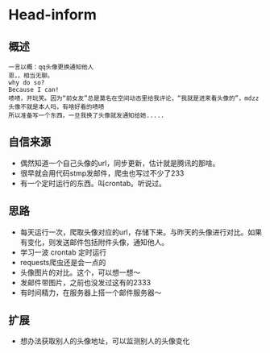# Head-inform

## 概述
```
一言以概：qq头像更换通知他人
恩，，相当无聊。
why do so?
Because I can!
啧啧，开玩笑。因为“前女友”总是莫名在空间动态里给我评论，“我就是进来看头像的”，mdzz
头像不就是本人吗，有啥好看的啧啧
所以准备写一个东西，一旦我换了头像就发通知给她.....
```
## 自信来源
- 偶然知道一个自己头像的url，同步更新，估计就是腾讯的那啥。
- 很早就会用代码stmp发邮件，爬虫也写过不少了233
- 有一个定时运行的东西。叫crontab。听说过。

## 思路
- 每天运行一次，爬取头像对应的url，存储下来。与昨天的头像进行对比。如果有变化，则发送邮件包括附件头像，通知他人。
- 学习一波 crontab 定时运行
- requests爬虫还是会一点的
- 头像图片的对比。这个，可以想一想～
- 发邮件带图片，之前也没发过这有的2333
- 有时间精力，在服务器上搭一个邮件服务器～

## 扩展
- 想办法获取别人的头像地址，可以监测别人的头像变化
